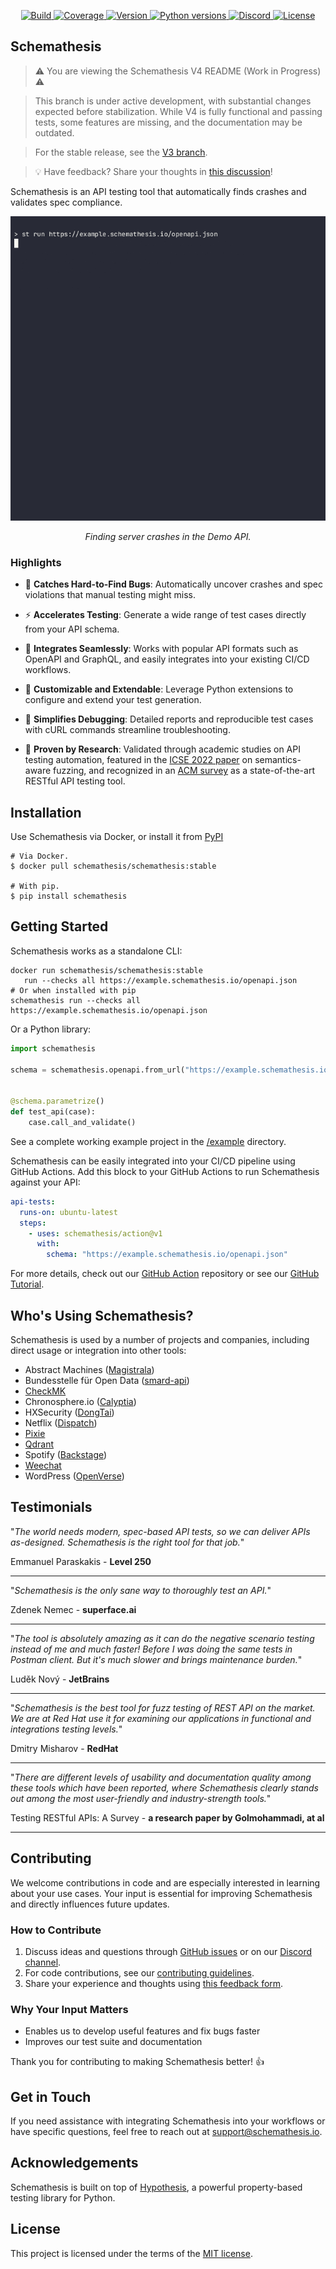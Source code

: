<p align="center">
    <a href="https://github.com/schemathesis/schemathesis/actions" target="_blank">
        <img src="https://github.com/schemathesis/schemathesis/actions/workflows/build.yml/badge.svg" alt="Build">
    </a>
    <a href="https://codecov.io/gh/schemathesis/schemathesis/branch/master" target="_blank">
        <img src="https://codecov.io/gh/schemathesis/schemathesis/branch/master/graph/badge.svg" alt="Coverage">
    </a>
    <a href="https://pypi.org/project/schemathesis/" target="_blank">
        <img src="https://img.shields.io/pypi/v/schemathesis.svg" alt="Version">
    </a>
    <a href="https://pypi.org/project/schemathesis/" target="_blank">
        <img src="https://img.shields.io/pypi/pyversions/schemathesis.svg" alt="Python versions">
    </a>
    <a href="https://discord.gg/R9ASRAmHnA" target="_blank">
        <img src="https://img.shields.io/discord/938139740912369755" alt="Discord">
    </a>
    <a href="https://opensource.org/licenses/MIT" target="_blank">
        <img src="https://img.shields.io/pypi/l/schemathesis.svg" alt="License">
    </a>
</p>

## Schemathesis

> ⚠️ You are viewing the Schemathesis V4 README (Work in Progress) ⚠️

> This branch is under active development, with substantial changes expected before stabilization. While V4 is fully functional and passing tests, some features are missing, and the documentation may be outdated.

> For the stable release, see the [V3 branch](https://github.com/schemathesis/schemathesis/tree/v3).

> 💡 Have feedback? Share your thoughts in [this discussion](https://github.com/schemathesis/schemathesis/discussions/2677)!

Schemathesis is an API testing tool that automatically finds crashes and validates spec compliance.

<p align="center">
  <img src="https://raw.githubusercontent.com/schemathesis/schemathesis/master/img/demo.gif" alt="Schemathesis Demo"/>
</p>

<p align="center">
  <i>Finding server crashes in the Demo API.</i>
</p>

### Highlights

- 🎯 **Catches Hard-to-Find Bugs**: Automatically uncover crashes and spec violations that manual testing might miss.

- ⚡ **Accelerates Testing**: Generate a wide range of test cases directly from your API schema.

- 🧩 **Integrates Seamlessly**: Works with popular API formats such as OpenAPI and GraphQL, and easily integrates into your existing CI/CD workflows.

- 🔧 **Customizable and Extendable**: Leverage Python extensions to configure and extend your test generation.

- 🐞 **Simplifies Debugging**: Detailed reports and reproducible test cases with cURL commands streamline troubleshooting.

- 🔬 **Proven by Research**: Validated through academic studies on API testing automation, featured in the [ICSE 2022 paper](https://ieeexplore.ieee.org/document/9793781) on semantics-aware fuzzing, and recognized in an [ACM survey](https://dl.acm.org/doi/10.1145/3617175) as a state-of-the-art RESTful API testing tool.

## Installation

Use Schemathesis via Docker, or install it from [PyPI](https://pypi.org/project/schemathesis/)

```console
# Via Docker.
$ docker pull schemathesis/schemathesis:stable

# With pip.
$ pip install schemathesis
```

## Getting Started

Schemathesis works as a standalone CLI:

```console
docker run schemathesis/schemathesis:stable
   run --checks all https://example.schemathesis.io/openapi.json
# Or when installed with pip
schemathesis run --checks all https://example.schemathesis.io/openapi.json
```

Or a Python library:

```python
import schemathesis

schema = schemathesis.openapi.from_url("https://example.schemathesis.io/openapi.json")


@schema.parametrize()
def test_api(case):
    case.call_and_validate()
```

See a complete working example project in the [/example](https://github.com/schemathesis/schemathesis/tree/master/example) directory.

Schemathesis can be easily integrated into your CI/CD pipeline using GitHub Actions. Add this block to your GitHub Actions to run Schemathesis against your API:

```yaml
api-tests:
  runs-on: ubuntu-latest
  steps:
    - uses: schemathesis/action@v1
      with:
        schema: "https://example.schemathesis.io/openapi.json"
```

For more details, check out our [GitHub Action](https://github.com/schemathesis/action) repository or see our [GitHub Tutorial](https://docs.schemathesis.io/tutorials/github).

## Who's Using Schemathesis?

Schemathesis is used by a number of projects and companies, including direct usage or integration into other tools:

- Abstract Machines ([Magistrala](https://github.com/absmach/magistrala))
- Bundesstelle für Open Data ([smard-api](https://github.com/bundesAPI/smard-api))
- [CheckMK](https://github.com/Checkmk/checkmk)
- Chronosphere.io ([Calyptia](https://github.com/chronosphereio/calyptia-api))
- HXSecurity ([DongTai](https://github.com/HXSecurity/DongTai))
- Netflix ([Dispatch](https://github.com/Netflix/dispatch))
- [Pixie](https://github.com/pixie-io/pixie)
- [Qdrant](https://github.com/qdrant/qdrant)
- Spotify ([Backstage](https://github.com/backstage/backstage))
- [Weechat](https://github.com/weechat/weechat)
- WordPress ([OpenVerse](https://github.com/WordPress/openverse))

## Testimonials

"_The world needs modern, spec-based API tests, so we can deliver APIs as-designed. Schemathesis is the right tool for that job._"

<div>Emmanuel Paraskakis - <strong>Level 250</strong></div>

---

"_Schemathesis is the only sane way to thoroughly test an API._"

<div>Zdenek Nemec - <strong>superface.ai</strong></div>

---

"_The tool is absolutely amazing as it can do the negative scenario testing instead of me and much faster! Before I was doing the same tests in Postman client. But it's much slower and brings maintenance burden._"

<div>Luděk Nový - <strong>JetBrains</strong></div>

---

"_Schemathesis is the best tool for fuzz testing of REST API on the market. We are at Red Hat use it for examining our applications in functional and integrations testing levels._"

<div>Dmitry Misharov - <strong>RedHat</strong></div>

---

"_There are different levels of usability and documentation quality among these tools which have been reported, where Schemathesis clearly stands out among the most user-friendly and industry-strength tools._"

<div>Testing RESTful APIs: A Survey - <strong>a research paper by Golmohammadi, at al</strong></div>

---

## Contributing

We welcome contributions in code and are especially interested in learning about your use cases. Your input is essential for improving Schemathesis and directly influences future updates.

### How to Contribute

1. Discuss ideas and questions through [GitHub issues](https://github.com/schemathesis/schemathesis/issues) or on our [Discord channel](https://discord.gg/R9ASRAmHnA).
2. For code contributions, see our [contributing guidelines](https://github.com/schemathesis/schemathesis/blob/master/CONTRIBUTING.rst).
3. Share your experience and thoughts using [this feedback form](https://forms.gle/kJ4hSxc1Yp6Ga96t5).

### Why Your Input Matters

- Enables us to develop useful features and fix bugs faster
- Improves our test suite and documentation

Thank you for contributing to making Schemathesis better! 👍

## Get in Touch

If you need assistance with integrating Schemathesis into your workflows or have specific questions, feel free to reach out at <a href="mailto:support@schemathesis.io">support@schemathesis.io</a>.

## Acknowledgements

Schemathesis is built on top of <a href="https://hypothesis.works/" target="_blank">Hypothesis</a>, a powerful property-based testing library for Python.

## License

This project is licensed under the terms of the [MIT license](https://opensource.org/licenses/MIT).
